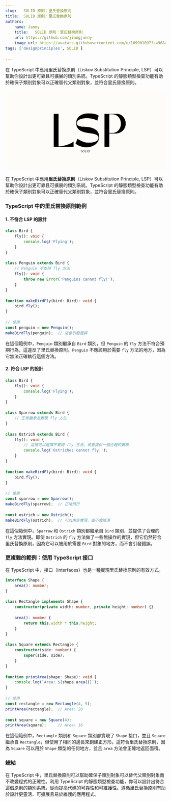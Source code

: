 ```yaml
---
slug:   SOLID 原則：里氏替換原則
title:  SOLID 原則：里氏替換原則 
authors:
    name: Janny
    title:   SOLID 原則：里氏替換原則
    url: https://github.com/jiangjanny
    image_url: https://avatars.githubusercontent.com/u/109901097?s=96&v=4
tags: ['designprinciples', SOLID ]

---
```


在 TypeScript 中應用里氏替換原則（Liskov Substitution Principle, LSP）可以幫助你設計出更可靠且可擴展的類別系統。TypeScript 的靜態類型檢查功能有助於確保子類別對象可以正確替代父類別對象，並符合里氏替換原則。

![alt text](image-3.png)

在 TypeScript 中應用**里氏替換原則**（Liskov Substitution Principle, LSP）可以幫助你設計出更可靠且可擴展的類別系統。TypeScript 的靜態類型檢查功能有助於確保子類別對象可以正確替代父類別對象，並符合里氏替換原則。

### TypeScript 中的里氏替換原則範例

#### 1. **不符合 LSP 的設計**

```typescript
class Bird {
    fly(): void {
        console.log('Flying');
    }
}

class Penguin extends Bird {
    // Penguin 不支持 fly 方法
    fly(): void {
        throw new Error('Penguins cannot fly!');
    }
}

function makeBirdFly(bird: Bird): void {
    bird.fly();
}

// 使用
const penguin = new Penguin();
makeBirdFly(penguin);  // 這會引發錯誤
```

在這個範例中，`Penguin` 類別繼承自 `Bird` 類別，但 `Penguin` 的 `fly` 方法不符合預期行為，這違反了里氏替換原則。`Penguin` 不應該用於需要 `fly` 方法的地方，因為它無法正確執行這個方法。

#### 2. **符合 LSP 的設計**

```typescript
class Bird {
    fly(): void {
        console.log('Flying');
    }
}

class Sparrow extends Bird {
    // 正常繼承並實現 fly 方法
}

class Ostrich extends Bird {
    fly(): void {
        // 這裡可以選擇不實現 fly 方法，或者提供一個合理的實現
        console.log('Ostriches cannot fly.');
    }
}

function makeBirdFly(bird: Bird): void {
    bird.fly();
}

// 使用
const sparrow = new Sparrow();
makeBirdFly(sparrow);  // 正常飛行

const ostrich = new Ostrich();
makeBirdFly(ostrich);  // 可以用空實現，並不會崩潰
```

在這個範例中，`Sparrow` 和 `Ostrich` 類別都繼承自 `Bird` 類別，並提供了合理的 `fly` 方法實現。即使 `Ostrich` 的 `fly` 方法做了一些無操作的實現，但它仍然符合里氏替換原則，因為它可以被用於需要 `Bird` 對象的地方，而不會引發錯誤。

### 更複雜的範例：使用 TypeScript 接口

在 TypeScript 中，接口（interfaces）也是一種實現里氏替換原則的有效方式。

```typescript
interface Shape {
    area(): number;
}

class Rectangle implements Shape {
    constructor(private width: number, private height: number) {}

    area(): number {
        return this.width * this.height;
    }
}

class Square extends Rectangle {
    constructor(side: number) {
        super(side, side);
    }
}

function printArea(shape: Shape): void {
    console.log(`Area: ${shape.area()}`);
}

// 使用
const rectangle = new Rectangle(4, 5);
printArea(rectangle);  // Area: 20

const square = new Square(4);
printArea(square);     // Area: 16
```

在這個範例中，`Rectangle` 類別和 `Square` 類別都實現了 `Shape` 接口，並且 `Square` 繼承自 `Rectangle`，但使用了相同的邊長來創建正方形。這符合里氏替換原則，因為 `Square` 可以用於 `Shape` 類型的任何地方，並且 `area` 方法會正確地返回面積。

### 總結

在 TypeScript 中，里氏替換原則可以幫助確保子類別對象可以替代父類別對象而不改變程式的正確性。利用 TypeScript 的靜態類型檢查功能，你可以設計出符合這個原則的類別系統，從而提高代碼的可靠性和可維護性。遵循里氏替換原則有助於設計更靈活、可擴展且易於維護的應用程式。